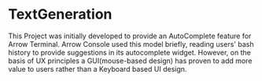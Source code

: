 # TextGeneration

This Project was initially developed to provide an AutoComplete feature for Arrow Terminal. Arrow Console used this model briefly, reading users' bash history to provide suggestions in its autocomplete widget. However, on the basis of UX principles a GUI(mouse-based design) has proven to add more value to users rather than a Keyboard based UI design.
